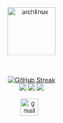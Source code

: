 <div align="center">
   <a href="https://wiki.archlinux.org/title/User:Gray19/" target="_blank">
        <img src="https://www.vectorlogo.zone/logos/archlinux/archlinux-icon.svg" alt="archlinux" width="110" height="110"/> 
    </a>
</div>
<div align="center">	

<br>




 <br>

 
[![GitHub Streak](https://streak-stats.demolab.com?user=initials101&theme=shadow-green&border_radius=13.9&date_format=M%20j%5B%2C%20Y%5D)](https://git.io/streak-stats)  
![](http://github-profile-summary-cards.vercel.app/api/cards/repos-per-language?username=initials101&theme=tokyonight)
![](http://github-profile-summary-cards.vercel.app/api/cards/most-commit-language?username=initials101&theme=tokyonight)
![](https://quotes-github-readme.vercel.app/api?type=horizontal&theme=tokyonight&border_radius=13)

  
  <div class="footer" align="center" style="margin:15px;">
    <a href="mailto:muriithidennis340@gmail.com" target="_blank">
        <img style="margin:0 10px 10px 0;" src="https://user-images.githubusercontent.com/78341798/194531383-ddb2b774-5bb9-491c-b601-4a4a7d9792fb.svg" alt="gmail" width="40px"/>
    </a>
  </div>

  




